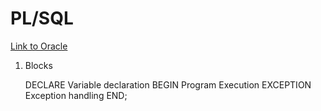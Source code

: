 # PL/SQL

<a href='https://www.oracle.com/database/technologies/appdev/plsql.html' target='_blank'>Link to Oracle</a>


1. Blocks 
      
      DECLARE 
          Variable declaration
      BEGIN 
          Program Execution 
      EXCEPTION 
          Exception handling
      END;


